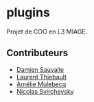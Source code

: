 plugins
=========

Projet de COO en L3 MIAGE.

## Contributeurs

* [Damien Sauvalle](https://github.com/damiensauv)<br/>
* [Laurent Thiebault](https://github.com/lauthieb)<br/>
* [Amélie Mulebecq](https://github.com/AmelieMbq)<br/>
* [Nicolas Svirchevsky](https://github.com/nsvir)
